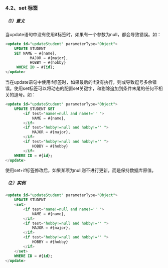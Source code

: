 ### 4.2、set 标签

##### （1）意义

当update语句中没有使用if标签时，如果有一个参数为null，都会导致错误。如：

```sql
<update id="updateStudent" parameterType="Object">     
    UPDATE STUDENT   
    SET NAME = #{name},   
           MAJOR = #{major},
           HOBBY = #{hobby}
     WHERE ID = #{id};      
</update>
```

当在update语句中使用if标签时，如果最后的if没有执行，则或导致逗号多余错误。使用set标签可以将动态的配置set关键字，和剔除追加到条件末尾的任何不相关的逗号。如：

```sql
<update id="updateStudent" parameterType="Object">     
    UPDATE STUDENT SET    
        <if test="name!=null and name!='' ">     
            NAME = #{name},      
        </if>     
        <if test="hobby!=null and hobby!='' ">     
            MAJOR = #{major},      
        </if> 
        <if test="hobby!=null and hobby!='' ">     
            HOBBY = #{hobby}    
        </if>          
    WHERE ID = #{id};      
</update>
```

使用set+if标签修改后，如果某项为null则不进行更新，而是保持数据库原值。

##### （2）实例

```sql
<update id="updateStudent" parameterType="Object">     
    UPDATE STUDENT      
    <set>     
        <if test="name!=null and name!='' ">     
            NAME = #{name},      
        </if>     
        <if test="hobby!=null and hobby!='' ">     
            MAJOR = #{major},      
        </if> 
        <if test="hobby!=null and hobby!='' ">     
            HOBBY = #{hobby}    
        </if>     
    </set>     
    WHERE ID = #{id};      
</update>  
```



